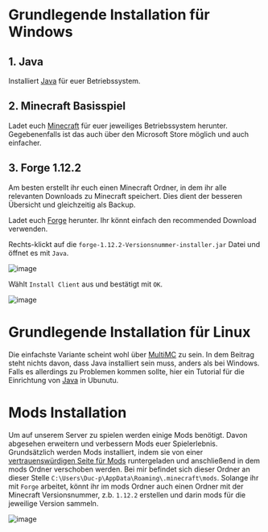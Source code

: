 # Grundlegende Installation für Windows

## 1. Java
Installiert [Java](https://www.java.com/de/download/) für euer Betriebssystem.

## 2. Minecraft Basisspiel
Ladet euch [Minecraft](https://www.minecraft.net/de-de/download) für euer jeweiliges Betriebssystem herunter. Gegebenenfalls ist das auch über den Microsoft Store möglich und auch einfacher.

## 3. Forge 1.12.2
Am besten erstellt ihr euch einen Minecraft Ordner, in dem ihr alle relevanten Downloads zu Minecraft speichert. Dies dient der besseren Übersicht und gleichzeitig als Backup.

Ladet euch [Forge](https://files.minecraftforge.net/net/minecraftforge/forge/index_1.12.2.html) herunter. Ihr könnt einfach den recommended Download verwenden.

Rechts-klickt auf die `forge-1.12.2-Versionsnummer-installer.jar` Datei und öffnet es mit `Java`.

![image](https://user-images.githubusercontent.com/79201799/146653187-9d88b3a9-9d06-412d-933b-57fd68f7fdf5.png)

Wählt `Install Client` aus und bestätigt mit `OK`.

![image](https://user-images.githubusercontent.com/79201799/146653279-2b2de8d2-bef0-479b-9d28-f92968dbdcbb.png)

# Grundlegende Installation für Linux
Die einfachste Variante scheint wohl über [MultiMC](https://themightymo.com/how-to-run-minecraft-mods-on-linux-ubuntu/) zu sein. In dem Beitrag steht nichts davon, dass Java installiert sein muss, anders als bei Windows. Falls es allerdings zu Problemen kommen sollte, hier ein Tutorial für die Einrichtung von [Java](https://ubuntu.com/tutorials/install-jre#1-overview) in Ubunutu.

# Mods Installation
Um auf unserem Server zu spielen werden einige Mods benötigt. Davon abgesehen erweitern und verbessern Mods euer Spielerlebnis. Grundsätzlich werden Mods installiert, indem sie von einer [vertrauenswürdigen Seite für Mods](https://www.curseforge.com/minecraft/mc-mods) runtergeladen und anschließend in dem mods Ordner verschoben werden. Bei mir befindet sich dieser Ordner an dieser Stelle `C:\Users\Duc-p\AppData\Roaming\.minecraft\mods`. Solange ihr mit `Forge` arbeitet, könnt ihr im mods Ordner auch einen Ordner mit der Minecraft Versionsnummer, z.b. `1.12.2` erstellen und darin mods für die jeweilige Version sammeln.

![image](https://user-images.githubusercontent.com/79201799/146653659-87f932ed-db59-4b01-8b94-f132177e646c.png)

